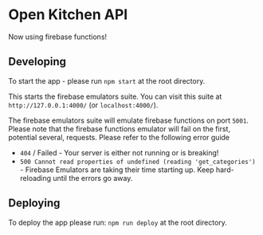 # Open Kitchen API

Now using firebase functions!

## Developing

To start the app - please run `npm start` at the root directory.

This starts the firebase emulators suite. You can visit this suite at `http://127.0.0.1:4000/` (or `localhost:4000/`).

The firebase emulators suite will emulate firebase functions on port `5001`. Please note that the firebase functions emulator will fail on the first, potential several, requests. Please refer to the following error guide

- `404` / Failed - Your server is either not running or is breaking!
- `500 Cannot read properties of undefined (reading 'get_categories')` - Firebase Emulators are taking their time starting up. Keep hard-reloading until the errors go away.

## Deploying

To deploy the app please run: `npm run deploy` at the root directory.
